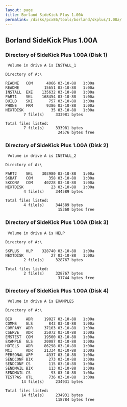 ```yaml
---
layout: page
title: Borland SideKick Plus 1.00A
permalink: /disks/pcx86/tools/borland/skplus/1.00a/
---
```


Borland SideKick Plus 1.00A
---------------------------

### Directory of SideKick Plus 1.00A (Disk 1)

	 Volume in drive A is INSTALL_1  

	Directory of A:\

	README   COM      4066 03-10-88   1:00a
	README           15651 03-10-88   1:00a
	INSTALL  EXE    135632 03-10-88   1:00a
	PART1    SKL    168454 03-10-88   1:00a
	BUILD    SKI       757 03-10-88   1:00a
	PHONE    FRM      9386 03-10-88   1:00a
	NEXTDISK            35 03-10-88   1:00a
	        7 file(s)     333981 bytes

	Total files listed:
	        7 file(s)     333981 bytes
	                       24576 bytes free

### Directory of SideKick Plus 1.00A (Disk 2)

	 Volume in drive A is INSTALL_2  

	Directory of A:\

	PART2    SKL    303980 03-10-88   1:00a
	SKBAT    COM       358 03-10-88   1:00a
	SKCONV   COM     40228 03-10-88   1:00a
	NEXTDISK            23 03-10-88   1:00a
	        4 file(s)     344589 bytes

	Total files listed:
	        4 file(s)     344589 bytes
	                       15360 bytes free

### Directory of SideKick Plus 1.00A (Disk 3)

	 Volume in drive A is HELP       

	Directory of A:\

	SKPLUS   HLP    328740 03-10-88   1:00a
	NEXTDISK            27 03-10-88   1:00a
	        2 file(s)     328767 bytes

	Total files listed:
	        2 file(s)     328767 bytes
	                       31744 bytes free

### Directory of SideKick Plus 1.00A (Disk 4)

	 Volume in drive A is EXAMPLES   

	Directory of A:\

	BIX      ADR     19027 03-10-88   1:00a
	COMMS    GLS       843 03-10-88   1:00a
	COMPANY  ADR     37103 03-10-88   1:00a
	CSERVE   ADR     25072 03-10-88   1:00a
	EMSTEST  COM     19500 03-10-88   1:00a
	EXAMPLE  GLS     20087 03-10-88   1:00a
	HOTELS   ADR     86298 03-10-88   1:00a
	MCI      ADR     21334 03-10-88   1:00a
	PERSONAL APP      4337 03-10-88   1:00a
	SENDCONF BIX       273 03-10-88   1:00a
	SENDCONF CS        115 03-10-88   1:00a
	SENDMAIL BIX       113 03-10-88   1:00a
	SENDMAIL CS         93 03-10-88   1:00a
	TESTPAS  OTL       736 03-10-88   1:00a
	       14 file(s)     234931 bytes

	Total files listed:
	       14 file(s)     234931 bytes
	                      118784 bytes free

